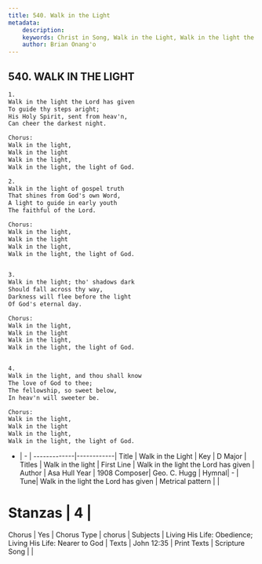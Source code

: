 ```yaml
---
title: 540. Walk in the Light
metadata:
    description: 
    keywords: Christ in Song, Walk in the Light, Walk in the light the Lord has given, Walk in the light
    author: Brian Onang'o
---
```



## 540. WALK IN THE LIGHT

```txt
1.
Walk in the light the Lord has given
To guide thy steps aright;
His Holy Spirit, sent from heav'n,
Can cheer the darkest night.

Chorus:
Walk in the light,
Walk in the light
Walk in the light,
Walk in the light, the light of God.

2.
Walk in the light of gospel truth
That shines from God's own Word,
A light to guide in early youth
The faithful of the Lord. 

Chorus:
Walk in the light,
Walk in the light
Walk in the light,
Walk in the light, the light of God.


3.
Walk in the light; tho' shadows dark
Should fall across thy way,
Darkness will flee before the light
Of God's eternal day. 

Chorus:
Walk in the light,
Walk in the light
Walk in the light,
Walk in the light, the light of God.


4.
Walk in the light, and thou shall know
The love of God to thee;
The fellowship, so sweet below,
In heav'n will sweeter be. 

Chorus:
Walk in the light,
Walk in the light
Walk in the light,
Walk in the light, the light of God.

```

- |   -  |
-------------|------------|
Title | Walk in the Light |
Key | D Major |
Titles | Walk in the light |
First Line | Walk in the light the Lord has given |
Author | Asa Hull
Year | 1908
Composer| Geo. C. Hugg |
Hymnal|  - |
Tune| Walk in the light the Lord has given |
Metrical pattern | |
# Stanzas | 4 |
Chorus | Yes |
Chorus Type | chorus |
Subjects | Living His Life: Obedience; Living His Life: Nearer to God |
Texts | John 12:35 |
Print Texts | 
Scripture Song |  |
  
